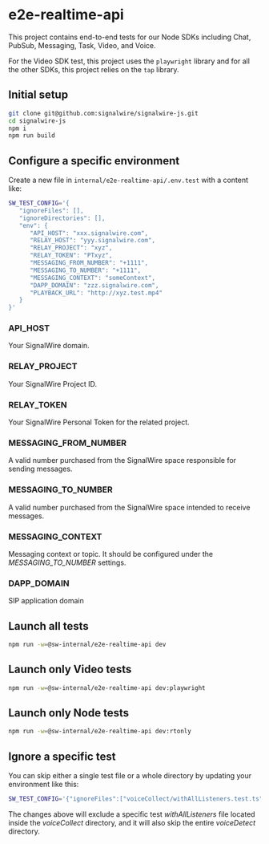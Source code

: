 # e2e-realtime-api

This project contains end-to-end tests for our Node SDKs including Chat, PubSub, Messaging, Task, Video, and Voice.

For the Video SDK test, this project uses the `playwright` library and for all the other SDKs, this project relies on the `tap` library.

## Initial setup

```bash
git clone git@github.com:signalwire/signalwire-js.git
cd signalwire-js
npm i
npm run build
```

## Configure a specific environment

Create a new file in `internal/e2e-realtime-api/.env.test` with a content like:

```bash
SW_TEST_CONFIG='{
   "ignoreFiles": [],
   "ignoreDirectories": [],
   "env": {
      "API_HOST": "xxx.signalwire.com",
      "RELAY_HOST": "yyy.signalwire.com",
      "RELAY_PROJECT": "xyz",
      "RELAY_TOKEN": "PTxyz",
      "MESSAGING_FROM_NUMBER": "+1111",
      "MESSAGING_TO_NUMBER": "+1111",
      "MESSAGING_CONTEXT": "someContext",
      "DAPP_DOMAIN": "zzz.signalwire.com",
      "PLAYBACK_URL": "http://xyz.test.mp4"
   }
}'
```

### API_HOST

Your SignalWire domain.

### RELAY_PROJECT

Your SignalWire Project ID.

### RELAY_TOKEN

Your SignalWire Personal Token for the related project.

### MESSAGING_FROM_NUMBER

A valid number purchased from the SignalWire space responsible for sending messages.

### MESSAGING_TO_NUMBER

A valid number purchased from the SignalWire space intended to receive messages.

### MESSAGING_CONTEXT

Messaging context or topic. It should be configured under the *MESSAGING_TO_NUMBER* settings.

### DAPP_DOMAIN

SIP application domain

## Launch all tests

```bash
npm run -w=@sw-internal/e2e-realtime-api dev
```

## Launch only Video tests

```bash
npm run -w=@sw-internal/e2e-realtime-api dev:playwright
```

## Launch only Node tests

```bash
npm run -w=@sw-internal/e2e-realtime-api dev:rtonly
```

## Ignore a specific test

You can skip either a single test file or a whole directory by updating your environment like this:

```bash
SW_TEST_CONFIG='{"ignoreFiles":["voiceCollect/withAllListeners.test.ts"],"ignoreDirectories":["voiceDetect"],....}
```

The changes above will exclude a specific test *withAllListeners* file located inside the *voiceCollect* directory, and it will also skip the entire *voiceDetect* directory.
